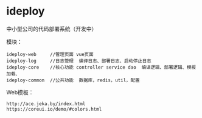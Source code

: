 # ideploy
中小型公司的代码部署系统（开发中）

模块：

	ideploy-web     //管理页面 vue页面
	ideploy-log     //日志管理  编译日志、部署日志、启动停止日志
	ideploy-core    //核心功能 controller service dao  编译逻辑、部署逻辑、模板加载、
	ideploy-common  //公共功能  数据库，redis，util，配置

Web模板：

    http://ace.jeka.by/index.html
    https://coreui.io/demo/#colors.html
